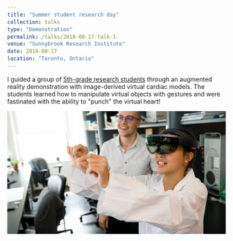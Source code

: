 ```yaml
---
title: "Summer student research day"
collection: talks
type: "Demonstration"
permalink: /talks/2018-08-17-talk-1
venue: "Sunnybrook Research Institute"
date: 2018-08-17
location: "Toronto, Ontario"
---
```


I guided a group of [5th-grade research students](https://sunnybrook.ca/media/item.asp?c=1&i=1788&f=summer-student-research-day) through an augmented reality demonstration with image-derived virtual cardiac models. The students learned how to manipulate virtual objects with gestures and were fastinated with the ability to "punch" the virtual heart!

![Student research day](/images/student-research-day-2018-3.jpg)